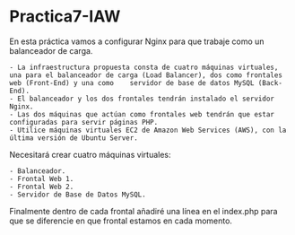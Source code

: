 # Practica7-IAW
En esta práctica vamos a configurar Nginx para que trabaje como un balanceador de carga.

    - La infraestructura propuesta consta de cuatro máquinas virtuales, una para el balanceador de carga (Load Balancer), dos como frontales web (Front-End) y una como    servidor de base de datos MySQL (Back-End).
    - El balanceador y los dos frontales tendrán instalado el servidor Nginx.
    - Las dos máquinas que actúan como frontales web tendrán que estar configuradas para servir páginas PHP.
    - Utilice máquinas virtuales EC2 de Amazon Web Services (AWS), con la última versión de Ubuntu Server.

Necesitará crear cuatro máquinas virtuales:

    - Balanceador.
    - Frontal Web 1.
    - Frontal Web 2.
    - Servidor de Base de Datos MySQL.
    
  Finalmente dentro de cada frontal añadiré una línea en el index.php para que se diferencie en que frontal estamos en cada momento.
